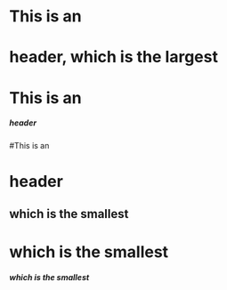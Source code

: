 # This is an <h1> header, which is the largest
# This is an <h5> header
#This is an <h1> header
  <h2 >which is the smallest
    <h1>which is the smallest
      <h5>which is the smallest
